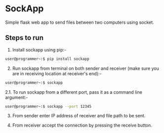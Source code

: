# SockApp

Simple flask web app to send files between two computers using socket.

## Steps to run

1. Install sockapp using pip:-

```bash
user@programmer~:$ pip install sockapp
```

2. Run sockapp from terminal on both sender and receiver (make sure you are in receiving location at receiver's end):-

```bash
user@programmer~:$ sockapp
```

2.1. To run sockapp from a different port, pass it as a command line argument:-

```bash
user@programmer~:$ sockapp --port 12345
```

3. From sender enter IP address of receiver and file path to be sent.

4. From receiver accept the connection by pressing the receive button.

